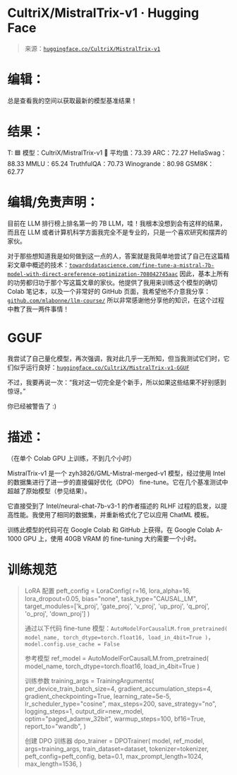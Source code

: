 <!--yml

分类：未分类

日期：2024-05-27 14:31:20

-->

# CultriX/MistralTrix-v1 · Hugging Face

> 来源：[`huggingface.co/CultriX/MistralTrix-v1`](https://huggingface.co/CultriX/MistralTrix-v1)

# [](#edit)编辑：

总是查看我的空间以获取最新的模型基准结果！

# [](#results)结果：

T: 🟦 模型：CultriX/MistralTrix-v1 📑 平均值：73.39 ARC：72.27 HellaSwag：88.33 MMLU：65.24 TruthfulQA：70.73 Winogrande：80.98 GSM8K：62.77

# [](#editdisclaimer)编辑/免责声明：

目前在 LLM 排行榜上排名第一的 7B LLM，哇！我根本没想到会有这样的结果，而且在 LLM 或者计算机科学方面我完全不是专业的，只是一个喜欢研究和摆弄的家伙。

对于那些想知道我是如何做到这一点的人，答案就是我简单地尝试了自己在这篇精彩文章中概述的技术：[`towardsdatascience.com/fine-tune-a-mistral-7b-model-with-direct-preference-optimization-708042745aac`](https://towardsdatascience.com/fine-tune-a-mistral-7b-model-with-direct-preference-optimization-708042745aac) 因此，基本上所有的功劳都归功于那个写这篇文章的家伙。他提供了我用来训练这个模型的确切 Colab 笔记本，以及一个非常好的 GitHub 页面，我希望他不介意我分享：[`github.com/mlabonne/llm-course/`](https://github.com/mlabonne/llm-course/) 所以非常感谢他分享他的知识，在这个过程中教了我一两件事情！

# [](#gguf)GGUF

我尝试了自己量化模型，再次强调，我对此几乎一无所知，但当我测试它们时，它们似乎运行良好：[`huggingface.co/CultriX/MistralTrix-v1-GGUF`](https://huggingface.co/CultriX/MistralTrix-v1-GGUF)

不过，我要再说一次：“我对这一切完全是个新手，所以如果这些结果不好别感到惊讶。”

你已经被警告了 :)

# [](#description)描述：

（在单个 Colab GPU 上训练，不到几个小时）

MistralTrix-v1 是一个 zyh3826/GML-Mistral-merged-v1 模型，经过使用 Intel 的数据集进行了进一步的直接偏好优化（DPO） fine-tune。它在几个基准测试中超越了原始模型（参见结果）。

它直接受到了 Intel/neural-chat-7b-v3-1 的作者描述的 RLHF 过程的启发，以提高性能。我使用了相同的数据集，并重新格式化了它以应用 ChatML 模板。

训练此模型的代码可在 Google Colab 和 GitHub 上获得。在 Google Colab A-1000 GPU 上，使用 40GB VRAM 的 fine-tuning 大约需要一个小时。

# [](#training-specifications)训练规范

> LoRA 配置 peft_config = LoraConfig( r=16, lora_alpha=16, lora_dropout=0.05, bias="none", task_type="CAUSAL_LM", target_modules=['k_proj', 'gate_proj', 'v_proj', 'up_proj', 'q_proj', 'o_proj', 'down_proj'] )
> 
> 通过以下代码 fine-tune 模型：`AutoModelForCausalLM.from_pretrained( model_name, torch_dtype=torch.float16, load_in_4bit=True )`，`model.config.use_cache = False`
> 
> 参考模型 ref_model = AutoModelForCausalLM.from_pretrained( model_name, torch_dtype=torch.float16, load_in_4bit=True )
> 
> 训练参数 training_args = TrainingArguments( per_device_train_batch_size=4, gradient_accumulation_steps=4, gradient_checkpointing=True, learning_rate=5e-5, lr_scheduler_type="cosine", max_steps=200, save_strategy="no", logging_steps=1, output_dir=new_model, optim="paged_adamw_32bit", warmup_steps=100, bf16=True, report_to="wandb", )
> 
> 创建 DPO 训练器 dpo_trainer = DPOTrainer( model, ref_model, args=training_args, train_dataset=dataset, tokenizer=tokenizer, peft_config=peft_config, beta=0.1, max_prompt_length=1024, max_length=1536, )
